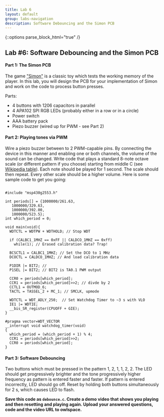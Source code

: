 ```yaml
---
title: Lab 6
layout: default
group: labs-navigation
description: Software Debouncing and the Simon PCB
---
```


{::options parse_block_html="true" /}

## Lab #6: Software Debouncing and the Simon PCB

#### Part 1: The Simon PCB

The game ["Simon"](https://en.wikipedia.org/wiki/Simon_(game)) is a classic toy which tests the
working memory of the player. In this lab, you will design the PCB for your implementation of
Simon and work on the code to process button presses. 

Parts:
- 4 buttons with 1206 capacitors in parallel
- 4 APA102 SPI RGB LEDs (probably either in a row or in a circle)
- Power switch
- AAA battery pack
- Piezo buzzer (wired up for PWM - see Part 2)

#### Part 2: Playing tones via PWM

Wire a piezo buzzer between to 2 PWM-capable pins. By connecting the device in this manner and
enabling one or both channels, the volume of the sound can be changed. Write code that plays a
standard 8-note octave scale (or different pattern if you choose) starting from middle C (see
[Wikipedia table](https://en.wikipedia.org/wiki/Scientific_pitch_notation)). Each note should
be played for 1 second. The scale should then repeat. Every other scale should be a higher
volume. Here is some sample code to get you going:

<pre><code>
#include "msp430g2553.h"

int periods[] = {1000000/261.63, 
   1000000/329.63,
   1000000/392.00,
   1000000/523.5};
int which_period = 0;

void main(void){
  WDTCTL = WDTPW + WDTHOLD; // Stop WDT

  if (CALBC1_1MHZ == 0xFF || CALDCO_1MHZ == 0xff)
    while(1); // Erased calibration data? Trap!

  BCSCTL1 = CALBC1_1MHZ; // Set the DCO to 1 MHz
  DCOCTL = CALDCO_1MHZ; // And load calibration data

  P1DIR |= BIT2; //
  P1SEL |= BIT2; // BIT2 is TA0.1 PWM output  
  
  CCR0 = periods[which_period];
  CCR1 = periods[which_period]>>2; // divde by 2
  CCTL1 = OUTMOD_6;
  TACTL = TASSEL_2 + MC_1; // SMCLK, upmode

  WDTCTL = WDT_ADLY_250;  // Set Watchdog Timer to ~3 s with VLO
  IE1 |= WDTIE;
  __bis_SR_register(CPUOFF + GIE);
}

#pragma vector=WDT_VECTOR
__interrupt void watchdog_timer(void)
{
  which_period = (which_period + 1) % 4;
  CCR1 = periods[which_period]>>2;
  CCR0 = periods[which_period];
}
</code></pre>

#### Part 3: Software Debouncing

Two buttons which must be pressed in the pattern 1, 2, 1, 1, 2, 2. The LED should get
progressively brighter and the tone progressively higher frequency as pattern is entered faster
and faster. If pattern is entered incorrectly, LED should go off. Reset by holding both buttons
simultaneously for 2 s, which causes LED to flash.

**Save this code as `debounce.c`. Create a demo video that shows you playing and then resetting
and playing again. Upload your answered questions, code and the video URL to owlspace.**


